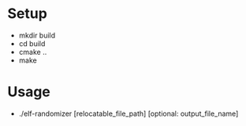 # Setup

- mkdir build
- cd build
- cmake ..
- make

# Usage

- ./elf-randomizer [relocatable_file_path] [optional: output_file_name]